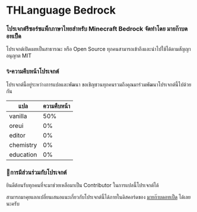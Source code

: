 # THLanguage Bedrock
### โปรเจกต์รีซอร์ซแพ็กภาษาไทยสำหรับ Minecraft Bedrock จัดทำโดย มายก๊าบดอทเป็ด 
โปรเจกต์เปิดเผยเป็นสาธารณะ หรือ Open Source ทุกคนสามารถเข้าถึงและนำไปใช้ได้ตามสัญญาอนุญาต MIT

### ✨ความคืบหน้าโปรเจกต์
โปรเจกต์นี้อยู่ระหว่างการแปลและพัฒนา ขอเชิญชวนทุกคนรวมถึงคุณมาร่วมพัฒนาโปรเจกต์นี้ไปด้วยกัน

| แปล | ความคืบหน้า |
| ----------- | ----------- |
| vanilla | 50% |
| oreui | 0% |
| editor | 0% |
| chemistry | 0% |
| education | 0% |

### 🚀การมีส่วนร่วมกับโปรเจกต์
ยินดีต้อนรับทุกคนที่จะมาช่วยเหลือมาเป็น Contributor ในการแปลนี้โปรเจกต์ได้

สามารถมาคุยแลกเปลี่ยนเสนอแนะเกี่ยวกับโปรเจกต์นี้ได้ภายในดิสคอร์ดของ [มายก๊าบดอทเป็ด](https://discord.minegarp.net) ได้เลยนะครับ


